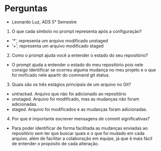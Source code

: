 # Perguntas

* Leonardo Luz, ADS 5° Semestre

1. O que cada símbolo no prompt representa após a configuração?

* '*', representa um arquivo modificado unstaged
* '+', representa um arquivo modificado staged

2. Como o prompt ajuda você a entender o estado do seu repositório?

* O prompt ajuda a entender o estado do meu repositório pois nele consigo identificar se ocorreu alguma mudança no meu projeto e o que foi moficado nele apartir do command git status.

3. Quais são os três estágios principais de um arquivo no Git?

* untrackad. Arquivo que não foi adicionado ao repositório
* unstaged. Arquivo foi modificado, mas as mudanças não foram adicionadas.
* staged. Arquivo foi modificados e as mudanças foram adicionadas.

4. Por que é importante escrever mensagens de commit significativas?
* Para poder identificar de forma facilitada as mudanças enviadas ao repositório sem ter que buscar quais e o que foi mudado em cada arquivo. além de facilitar a colaboração em equipe, já que é mais fácil de entender o propósito de cada alteração.

